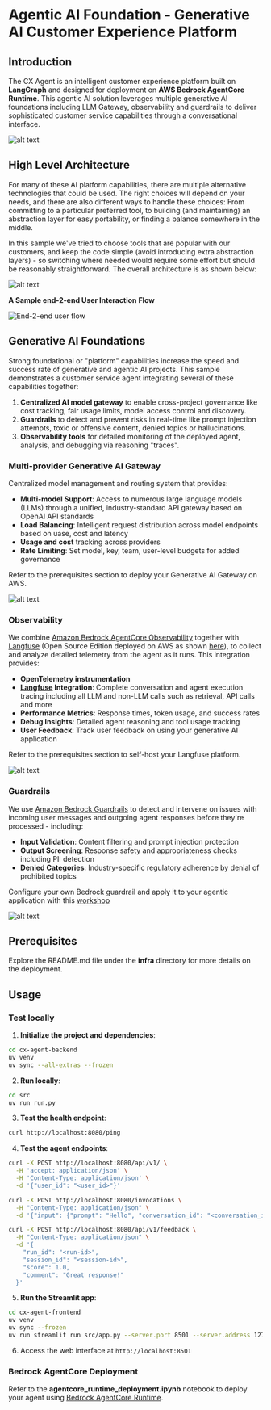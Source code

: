 
# Agentic AI Foundation - Generative AI Customer Experience Platform

## Introduction

The CX Agent is an intelligent customer experience platform built on **LangGraph** and designed for deployment on **AWS Bedrock AgentCore Runtime**. This agentic AI solution leverages multiple generative AI foundations including LLM Gateway, observability and guardrails to deliver sophisticated customer service capabilities through a conversational interface.

![alt text](assets/agent01.png)

## High Level Architecture

For many of these AI platform capabilities, there are multiple alternative technologies that could be used. The right choices will depend on your needs, and there are also different ways to handle these choices: From committing to a particular preferred tool, to building (and maintaining) an abstraction layer for easy portability, or finding a balance somewhere in the middle.

In this sample we've tried to choose tools that are popular with our customers, and keep the code simple (avoid introducing extra abstraction layers) - so switching where needed would require some effort but should be reasonably straightforward. The overall architecture is as shown below:

![alt text](assets/platform_arch.jpg)


**A Sample end-2-end User Interaction Flow**

![End-2-end user flow](assets/sample_sequence_diagram.png)

## Generative AI Foundations

Strong foundational or "platform" capabilities increase the speed and success rate of generative and agentic AI projects. This sample demonstrates a customer service agent integrating several of these capabilities together:

1. **Centralized AI model gateway** to enable cross-project governance like cost tracking, fair usage limits, model access control and discovery.
2. **Guardrails** to detect and prevent risks in real-time like prompt injection attempts, toxic or offensive content, denied topics or hallucinations.
3. **Observability tools** for detailed monitoring of the deployed agent, analysis, and debugging via reasoning "traces".

### Multi-provider Generative AI Gateway
Centralized model management and routing system that provides:
- **Multi-model Support**: Access to numerous large language models (LLMs) through a unified, industry-standard API gateway based on OpenAI API standards
- **Load Balancing**: Intelligent request distribution across model endpoints based on uase, cost and latency
- **Usage and cost** tracking across providers
- **Rate Limiting**: Set model, key, team, user-level budgets for added governance

Refer to the prerequisites section to deploy your Generative AI Gateway on AWS.

![alt text](assets/llmgateway01.png)

### Observability
We combine [Amazon Bedrock AgentCore Observability](https://docs.aws.amazon.com/bedrock-agentcore/latest/devguide/observability-configure.html) together with [Langfuse](https://langfuse.com/) (Open Source Edition deployed on AWS as shown [here](https://github.com/aws-samples/amazon-bedrock-samples/tree/main/evaluation-observe)), to collect and analyze detailed telemetry from the agent as it runs. This integration provides:
- **OpenTelemetry instrumentation**
- **[Langfuse](https://langfuse.com/docs) Integration**: Complete conversation and agent execution tracing including all LLM and non-LLM calls such as retrieval, API calls and more
- **Performance Metrics**: Response times, token usage, and success rates
- **Debug Insights**: Detailed agent reasoning and tool usage tracking
- **User Feedback**: Track user feedback on using your generative AI application

Refer to the prerequisites section to self-host your Langfuse platform.

![alt text](assets/langfuse01.png)

### Guardrails
We use [Amazon Bedrock Guardrails](https://docs.aws.amazon.com/bedrock/latest/userguide/guardrails.html) to detect and intervene on issues with incoming user messages and outgoing agent responses before they're processed - including:
- **Input Validation**: Content filtering and prompt injection protection
- **Output Screening**: Response safety and appropriateness checks including PII detection
- **Denied Categories**: Industry-specific regulatory adherence by denial of prohibited topics

Configure your own Bedrock guardrail and apply it to your agentic application with this [workshop](https://catalog.workshops.aws/bedrockguard/en-US)

![alt text](assets/guardrail01.png)

## Prerequisites

Explore the README.md file under the **infra** directory for more details on the deployment.


## Usage

### Test locally

1. **Initialize the project and dependencies**:
```bash
cd cx-agent-backend
uv venv
uv sync --all-extras --frozen
```
2. **Run locally**: 
```bash
cd src
uv run run.py
```
3. **Test the health endpoint**:
```bash
curl http://localhost:8080/ping
```
4. **Test the agent endpoints**:
```bash
curl -X POST http://localhost:8080/api/v1/ \
  -H 'accept: application/json' \
  -H 'Content-Type: application/json' \
  -d '{"user_id": "<user_id>"}'

curl -X POST http://localhost:8080/invocations \
  -H "Content-Type: application/json" \
  -d '{"input": {"prompt": "Hello", "conversation_id": "<conversation_id>"}}' 

curl -X POST http://localhost:8080/api/v1/feedback \
  -H "Content-Type: application/json" \
  -d '{
    "run_id": "<run-id>",
    "session_id": "<session-id>", 
    "score": 1.0,
    "comment": "Great response!"
  }'


```
5. **Run the Streamlit app**:
```bash
cd cx-agent-frontend
uv venv
uv sync --frozen
uv run streamlit run src/app.py --server.port 8501 --server.address 127.0.0.1
```
6. Access the web interface at `http://localhost:8501`

### Bedrock AgentCore Deployment

Refer to the **agentcore_runtime_deployment.ipynb** notebook to deploy your agent using [Bedrock AgentCore Runtime](https://docs.aws.amazon.com/bedrock-agentcore/latest/devguide/agents-tools-runtime.html).

